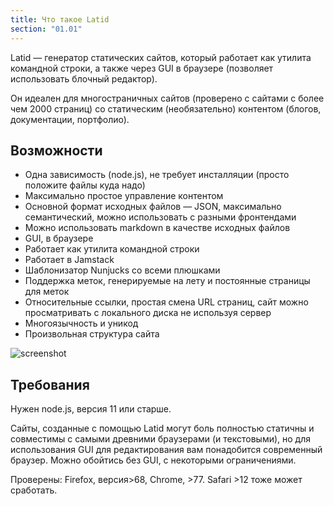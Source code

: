 ```yaml
---
title: Что такое Latid
section: "01.01"
---
```



Latid — генератор статических сайтов, который работает как утилита командной строки,
а также через GUI в браузере (позволяет использовать блочный редактор).

Он идеален для многостраничных сайтов (проверено с сайтами с более чем 2000 страниц) со статическим
(необязательно) контентом (блогов, документации, портфолио).

## Возможности

- Одна зависимость (node.js), не требует инсталляции (просто положите файлы куда надо)
- Максимально простое управление контентом
- Основной формат исходных файлов — JSON, максимально семантический, можно использовать с разными фронтендами
- Можно использовать markdown в качестве исходных файлов
- GUI, в браузере
- Работает как утилита командной строки
- Работает в Jamstack
- Шаблонизатор Nunjucks со всеми плюшками
- Поддержка меток, генерируемые на лету и постоянные страницы для меток
- Относительные ссылки, простая смена URL страниц, сайт можно просматривать с локального диска не используя сервер
- Многоязычность и уникод
- Произвольная структура сайта

![screenshot](pix/readme_cover.png) 

## Требования

Нужен node.js, версия 11 или старше.

Сайты, созданные с помощью Latid могут боль полностью статичны и совместимы с самыми
древними браузерами (и текстовыми), но для использования GUI для редактирования
вам понадобится современный браузер. Можно обойтись без GUI, с некоторыми ограничениями.

Проверены: Firefox, версия>68, Chrome, >77. Safari >12 тоже может сработать. 

